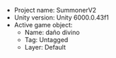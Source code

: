 <!-- UNITY CODE ASSIST INSTRUCTIONS START -->
- Project name: SummonerV2
- Unity version: Unity 6000.0.43f1
- Active game object:
  - Name: daño divino
  - Tag: Untagged
  - Layer: Default
<!-- UNITY CODE ASSIST INSTRUCTIONS END -->